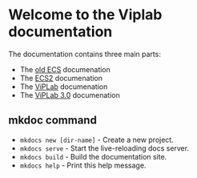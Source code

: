 # Welcome to the Viplab documentation


The documentation contains three main parts:

- The [old ECS](rest/index.md) documenation
- The [ECS2](ecs2/index.md) documenation
- The [ViPLab](viplab/index.md) documenation
- The [ViPLab 3.0](viplab3.0/index.md) documenation

## mkdoc command

* `mkdocs new [dir-name]` - Create a new project.
* `mkdocs serve` - Start the live-reloading docs server.
* `mkdocs build` - Build the documentation site.
* `mkdocs help` - Print this help message.

